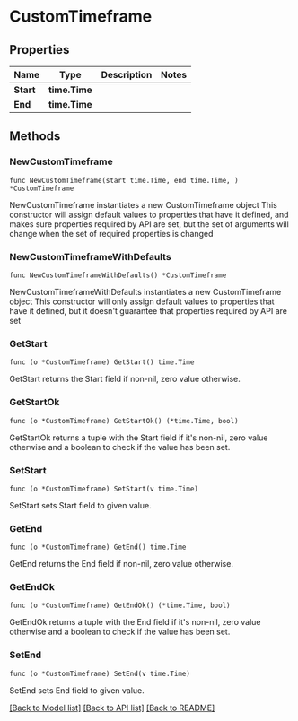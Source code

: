 # CustomTimeframe

## Properties

Name | Type | Description | Notes
------------ | ------------- | ------------- | -------------
**Start** | **time.Time** |  | 
**End** | **time.Time** |  | 

## Methods

### NewCustomTimeframe

`func NewCustomTimeframe(start time.Time, end time.Time, ) *CustomTimeframe`

NewCustomTimeframe instantiates a new CustomTimeframe object
This constructor will assign default values to properties that have it defined,
and makes sure properties required by API are set, but the set of arguments
will change when the set of required properties is changed

### NewCustomTimeframeWithDefaults

`func NewCustomTimeframeWithDefaults() *CustomTimeframe`

NewCustomTimeframeWithDefaults instantiates a new CustomTimeframe object
This constructor will only assign default values to properties that have it defined,
but it doesn't guarantee that properties required by API are set

### GetStart

`func (o *CustomTimeframe) GetStart() time.Time`

GetStart returns the Start field if non-nil, zero value otherwise.

### GetStartOk

`func (o *CustomTimeframe) GetStartOk() (*time.Time, bool)`

GetStartOk returns a tuple with the Start field if it's non-nil, zero value otherwise
and a boolean to check if the value has been set.

### SetStart

`func (o *CustomTimeframe) SetStart(v time.Time)`

SetStart sets Start field to given value.


### GetEnd

`func (o *CustomTimeframe) GetEnd() time.Time`

GetEnd returns the End field if non-nil, zero value otherwise.

### GetEndOk

`func (o *CustomTimeframe) GetEndOk() (*time.Time, bool)`

GetEndOk returns a tuple with the End field if it's non-nil, zero value otherwise
and a boolean to check if the value has been set.

### SetEnd

`func (o *CustomTimeframe) SetEnd(v time.Time)`

SetEnd sets End field to given value.



[[Back to Model list]](../README.md#documentation-for-models) [[Back to API list]](../README.md#documentation-for-api-endpoints) [[Back to README]](../README.md)


